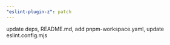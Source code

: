 ```yaml
---
"eslint-plugin-z": patch
---
```


update deps, README.md, add pnpm-workspace.yaml, update eslint.config.mjs
